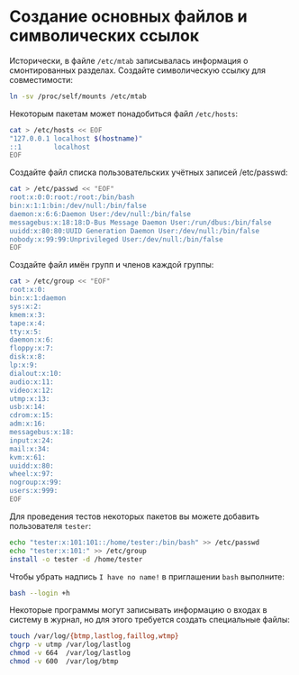 # Создание основных файлов и символических ссылок

Исторически, в файле ``/etc/mtab`` записывалась информация о смонтированных разделах. Создайте символическую ссылку для совместимости:

```bash
ln -sv /proc/self/mounts /etc/mtab
```

Некоторым пакетам может понадобиться файл ``/etc/hosts``:

```bash
cat > /etc/hosts << EOF
"127.0.0.1 localhost $(hostname)" 
::1        localhost
EOF
```

Создайте файл списка пользовательских учётных записей /etc/passwd:

```bash
cat > /etc/passwd << "EOF"
root:x:0:0:root:/root:/bin/bash
bin:x:1:1:bin:/dev/null:/bin/false
daemon:x:6:6:Daemon User:/dev/null:/bin/false
messagebus:x:18:18:D-Bus Message Daemon User:/run/dbus:/bin/false
uuidd:x:80:80:UUID Generation Daemon User:/dev/null:/bin/false
nobody:x:99:99:Unprivileged User:/dev/null:/bin/false
EOF
```

Создайте файл имён групп и членов каждой группы: 

```bash
cat > /etc/group << "EOF"
root:x:0:
bin:x:1:daemon
sys:x:2:
kmem:x:3:
tape:x:4:
tty:x:5:
daemon:x:6:
floppy:x:7:
disk:x:8:
lp:x:9:
dialout:x:10:
audio:x:11:
video:x:12:
utmp:x:13:
usb:x:14:
cdrom:x:15:
adm:x:16:
messagebus:x:18:
input:x:24:
mail:x:34:
kvm:x:61:
uuidd:x:80:
wheel:x:97:
nogroup:x:99:
users:x:999:
EOF
```

Для проведения тестов некоторых пакетов вы можете добавить пользователя ``tester``:

```bash
echo "tester:x:101:101::/home/tester:/bin/bash" >> /etc/passwd
echo "tester:x:101:" >> /etc/group
install -o tester -d /home/tester
```

Чтобы убрать надпись `I have no name!` в приглашении ``bash`` выполните:

```bash
bash --login +h
```

Некоторые программы могут записывать информацию о входах в систему в журнал, но для этого требуется создать специальные файлы:

```bash
touch /var/log/{btmp,lastlog,faillog,wtmp}
chgrp -v utmp /var/log/lastlog
chmod -v 664  /var/log/lastlog
chmod -v 600  /var/log/btmp
```



